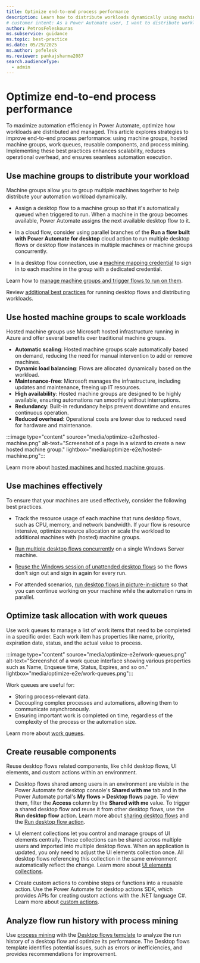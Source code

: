 ```yaml
---
title: Optimize end-to-end process performance
description: Learn how to distribute workloads dynamically using machine groups and hosted machine groups in Power Automate for improved automation efficiency.
# customer intent: As a Power Automate user, I want to distribute workloads dynamically using machine groups so that I can improve automation efficiency.
author: PetrosFeleskouras
ms.subservice: guidance
ms.topic: best-practice
ms.date: 05/29/2025
ms.author: pefelesk
ms.reviewer: pankajsharma2087
search.audienceType:
  - admin
---
```


# Optimize end-to-end process performance

To maximize automation efficiency in Power Automate, optimize how workloads are distributed and managed. This article explores strategies to improve end-to-end process performance: using machine groups, hosted machine groups, work queues, reusable components, and process mining. Implementing these best practices enhances scalability, reduces operational overhead, and ensures seamless automation execution.

## Use machine groups to distribute your workload

Machine groups allow you to group multiple machines together to help distribute your automation workload dynamically.

- Assign a desktop flow to a machine group so that it's automatically queued when triggered to run. When a machine in the group becomes available, Power Automate assigns the next available desktop flow to it.

- In a cloud flow, consider using parallel branches of the **Run a flow built with Power Automate for desktop** cloud action to run multiple desktop flows or desktop flow instances in multiple machines or machine groups concurrently.

- In a desktop flow connection, use a [machine mapping credential](../../desktop-flows/create-machine-mapping.md) to sign in to each machine in the group with a dedicated credential.

Learn how to [manage machine groups and trigger flows to run on them](../../desktop-flows/manage-machine-groups.md).

Review [additional best practices](../../desktop-flows/run-desktop-flows-best-practices.md) for running desktop flows and distributing workloads.

## Use hosted machine groups to scale workloads

Hosted machine groups use Microsoft hosted infrastructure running in Azure and offer several benefits over traditional machine groups.

- **Automatic scaling**: Hosted machine groups scale automatically based on demand, reducing the need for manual intervention to add or remove machines.
- **Dynamic load balancing**: Flows are allocated dynamically based on the workload.
- **Maintenance-free**: Microsoft manages the infrastructure, including updates and maintenance, freeing up IT resources.
- **High availability**: Hosted machine groups are designed to be highly available, ensuring automations run smoothly without interruptions.
- **Redundancy**: Built-in redundancy helps prevent downtime and ensures continuous operation.
- **Reduced overhead**: Operational costs are lower due to reduced need for hardware and maintenance.

:::image type="content" source="media/optimize-e2e/hosted-machine.png" alt-text="Screenshot of a page in a wizard to create a new hosted machine group." lightbox="media/optimize-e2e/hosted-machine.png":::

Learn more about [hosted machines and hosted machine groups](../../desktop-flows/hosted-rpa-overview.md).

## Use machines effectively

To ensure that your machines are used effectively, consider the following best practices.

- Track the resource usage of each machine that runs desktop flows, such as CPU, memory, and network bandwidth. If your flow is resource intensive, optimize resource allocation or scale the workload to additional machines with (hosted) machine groups.

- [Run multiple desktop flows concurrently](../../desktop-flows/run-desktop-flows-concurrently.md) on a single Windows Server machine.

- [Reuse the Windows session of unattended desktop flows](../../desktop-flows/run-unattended-desktop-flows.md#reuse-a-windows-session-in-unattended-mode) so the flows don't sign out and sign in again for every run.

- For attended scenarios, [run desktop flows in picture-in-picture](../../desktop-flows/run-desktop-flows-pip.md) so that you can continue working on your machine while the automation runs in parallel.

## Optimize task allocation with work queues

Use work queues to manage a list of work items that need to be completed in a specific order. Each work item has properties like name, priority, expiration date, status, and the actual value to process.

:::image type="content" source="media/optimize-e2e/work-queues.png" alt-text="Screenshot of a work queue interface showing various properties such as Name, Enqueue time, Status, Expires, and so on." lightbox="media/optimize-e2e/work-queues.png":::

Work queues are useful for:

- Storing process-relevant data.
- Decoupling complex processes and automations, allowing them to communicate asynchronously.
- Ensuring important work is completed on time, regardless of the complexity of the process or the automation size.

Learn more about [work queues](../../desktop-flows/work-queues.md).

## Create reusable components

Reuse desktop flows related components, like child desktop flows, UI elements, and custom actions within an environment.

- Desktop flows shared among users in an environment are visible in the Power Automate for desktop console's **Shared with me** tab and in the Power Automate portal's **My flows > Desktop flows** page. To view them, filter the **Access** column by the **Shared with me** value. To trigger a shared desktop flow and reuse it from other desktop flows, use the **Run desktop flow** action. Learn more about [sharing desktop flows](../../desktop-flows/manage.md#share-desktop-flows) and the [Run desktop flow action](../../desktop-flows/actions-reference/runflow.md).


- UI element collections let you control and manage groups of UI elements centrally. These collections can be shared across multiple users and imported into multiple desktop flows. When an application is updated, you only need to adjust the UI elements collection once. All desktop flows referencing this collection in the same environment automatically reflect the change. Learn more about [UI elements collections](../../desktop-flows/ui-elements-collections.md).  

- Create custom actions to combine steps or functions into a reusable action. Use the Power Automate for desktop actions SDK, which provides APIs for creating custom actions with the .NET language C#. Learn more about [custom actions](../../desktop-flows/custom-actions.md).

## Analyze flow run history with process mining

Use [process mining](/power-automate/process-advisor-overview) with the [Desktop flows template](/power-automate/process-mining-templates#desktop-flows-template) to analyze the run history of a desktop flow and optimize its performance. The Desktop flows template identifies potential issues, such as errors or inefficiencies, and provides recommendations for improvement.
